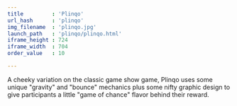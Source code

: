 ```yaml
---
title         : 'Plinqo'
url_hash      : 'plinqo'
img_filename  : 'plinqo.jpg'
launch_path   : 'plinqo/plinqo.html'
iframe_height : 724
iframe_width  : 704
order_value   : 10

---
```

A cheeky variation on the classic game show game, Plinqo uses some unique "gravity" and "bounce" mechanics plus some nifty graphic design to give participants a little "game of chance" flavor behind their reward.